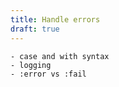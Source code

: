 ```yaml
---
title: Handle errors
draft: true
---
```


    - case and with syntax
    - logging
    - :error vs :fail

